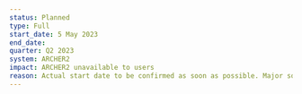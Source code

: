 ```yaml
---
status: Planned
type: Full
start_date: 5 May 2023
end_date: 
quarter: Q2 2023
system: ARCHER2
impact: ARCHER2 unavailable to users
reason: Actual start date to be confirmed as soon as possible. Major software upgrade of ARCHER2. <a href="https://docs.archer2.ac.uk/faq/upgrade-2023/">Full details in the ARCHER2 documentation</a>
---
```




